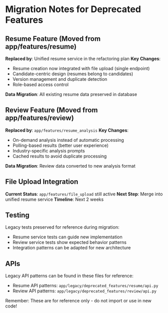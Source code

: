 # Migration Notes for Deprecated Features

## Resume Feature (Moved from app/features/resume)

**Replaced by**: Unified resume service in the refactoring plan
**Key Changes**:
- Resume creation now integrated with file upload (single endpoint)
- Candidate-centric design (resumes belong to candidates)
- Version management and duplicate detection
- Role-based access control

**Data Migration**: All existing resume data preserved in database

## Review Feature (Moved from app/features/review)

**Replaced by**: `app/features/resume_analysis`
**Key Changes**:
- On-demand analysis instead of automatic processing
- Polling-based results (better user experience)
- Industry-specific analysis prompts
- Cached results to avoid duplicate processing

**Data Migration**: Review data converted to new analysis format

## File Upload Integration

**Current Status**: `app/features/file_upload` still active
**Next Step**: Merge into unified resume service
**Timeline**: Next 2 weeks

## Testing

Legacy tests preserved for reference during migration:
- Resume service tests can guide new implementation
- Review service tests show expected behavior patterns
- Integration patterns can be adapted for new architecture

## APIs

Legacy API patterns can be found in these files for reference:
- Resume API patterns: `app/legacy/deprecated_features/resume/api.py`
- Review API patterns: `app/legacy/deprecated_features/review/api.py`

Remember: These are for reference only - do not import or use in new code!